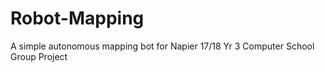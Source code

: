 # Robot-Mapping
A simple autonomous mapping bot for Napier 17/18 Yr 3 Computer School Group Project
